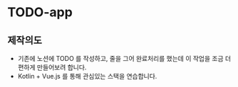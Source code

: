 # TODO-app

## 제작의도
- 기존에 노션에 TODO 를 작성하고, 줄을 그어 완료처리를 했는데 이 작업을 조금 더 편하게 만들어보려 합니다.
- Kotlin + Vue.js 를 통해 관심있는 스택을 연습합니다.
